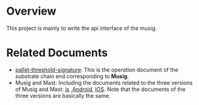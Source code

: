 # Overview

This project is mainly to write the api interface of the musig.



# Related Documents

- [pallet-threshold-signature](https://github.com/chainx-org/threshold_signature/blob/main/pallets/threshold-signature/README.md): This is the operation document of the substrate chain end corresponding to **Musig**.
- Musig and Mast: Including  the documents related to the three versions of Musig and Mast: [js](https://github.com/chainx-org/threshold_signature_api/tree/main/js/MusigDemo#readme) ,[Android](https://github.com/chainx-org/threshold_signature_api/blob/main/java/MusigDemo/README.md), [IOS](https://github.com/chainx-org/threshold_signature_api/blob/main/swift/MusigDemo/README.md). Note that the documents of the three versions are basically the same.

